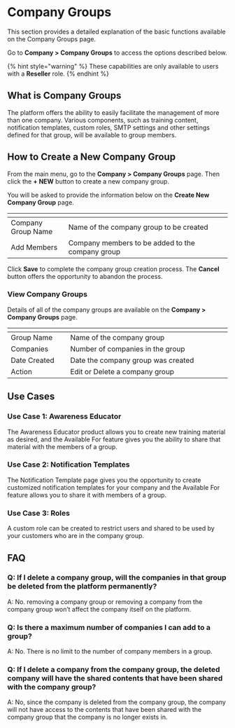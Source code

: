# Company Groups

This section provides a detailed explanation of the basic functions available on the Company Groups page.

Go to **Company > Company Groups** to access the options described below.

{% hint style="warning" %}
These capabilities are only available to users with a **Reseller** role.
{% endhint %}

## What is Company Groups

The platform offers the ability to easily facilitate the management of more than one company. Various components, such as training content, notification templates, custom roles, SMTP settings and other settings defined for that group, will be available to group members.

## How to Create a New Company Group

From the main menu, go to the **Company > Company Groups** page. Then click the **+ NEW** button to create a new company group.

You will be asked to provide the information below on the **Create New Company Group** page.

<table><thead><tr><th width="150"></th><th width="582.1428571428571"></th></tr></thead><tbody><tr><td>Company Group Name</td><td>Name of the company group to be created</td></tr><tr><td>Add Members</td><td>Company members to be added to the company group</td></tr></tbody></table>

Click **Save** to complete the company group creation process. The **Cancel** button offers the opportunity to abandon the process.

### View Company Groups

Details of all of the company groups are available on the **Company > Company Groups** page.

<table><thead><tr><th width="150"></th><th width="585.1428571428571"></th></tr></thead><tbody><tr><td>Group Name</td><td>Name of the company group</td></tr><tr><td>Companies</td><td>Number of companies in the group</td></tr><tr><td>Date Created</td><td>Date the company group was created</td></tr><tr><td>Action</td><td>Edit or Delete a company group</td></tr></tbody></table>

## Use Cases

### Use Case 1: Awareness Educator

The Awareness Educator product allows you to create new training material as desired, and the Available For feature gives you the ability to share that material with the members of a group.

### Use Case 2: Notification Templates

The Notification Template page gives you the opportunity to create customized notification templates for your company and the Available For feature allows you to share it with members of a group.

### Use Case 3: Roles

A custom role can be created to restrict users and shared to be used by your customers who are in the company group.

## FAQ

### Q: If I delete a company group, will the companies in that group be deleted from the platform permanently?

A: No. removing a company group or removing a company from the company group won’t affect the company itself on the platform.

### Q: Is there a maximum number of companies I can add to a group?

A: No. There is no limit to the number of company members in a group.

### Q: If I delete a company from the company group, the deleted company will have the shared contents that have been shared with the company group?

A: No, since the company is deleted from the company group, the company will not have access to the contents that have been shared with the company group that the company is no longer exists in.
